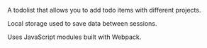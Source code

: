A todolist that allows you to add todo items with different projects.

Local storage used to save data between sessions.

Uses JavaScript modules built with Webpack.